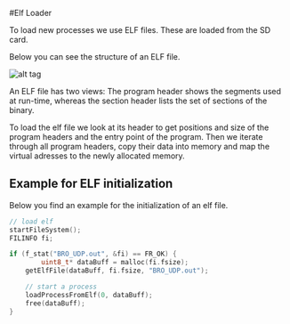 #Elf Loader

To load new processes we use ELF files. These are loaded from the SD card.

Below you can see the structure of an ELF file.

![alt tag](https://raw.github.com/BRO-FHV/docs/master/images/elf.png)

An ELF file has two views: The program header shows the segments used at run-time, whereas the section header lists the set of sections of the binary.

To load the elf file we look at its header to get positions and size of the program headers and the entry point of the program.
Then we iterate through all program headers, copy their data into memory and map the virtual adresses to the newly allocated memory.

## Example for ELF initialization
Below you find an example for the initialization of an elf file.

```C
// load elf
startFileSystem();
FILINFO fi;

if (f_stat("BRO_UDP.out", &fi) == FR_OK) {
        uint8_t* dataBuff = malloc(fi.fsize);
	getElfFile(dataBuff, fi.fsize, "BRO_UDP.out");

	// start a process
	loadProcessFromElf(0, dataBuff);
	free(dataBuff);
}
```
